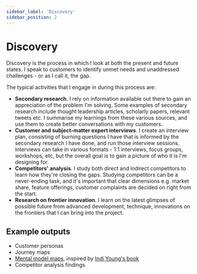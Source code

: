 ```yaml
---
sidebar_label: 'Discovery'
sidebar_position: 2
---
```


# Discovery   

Discovery is the process in which I look at both the present and future states. I speak to customers to identify unmet needs and  unaddressed challenges - or as I call it, the gap. 

The typical activities that I engage in during this process are:

* **Secondary research**. I rely on information available out there to gain an appreciation of the problem I'm solving. Some examples of secondary research include thought leadership articles, scholarly papers, relevant tweets etc. I summarise my learnings from these various sources, and use them to create better conversations with my customers.
* **Customer and subject-matter expert interviews**. I create an interview plan, consisting of burning questions I have that is informed by the secondary research I have done, and run those interview sessions. Interviews can take in various formats - 1:1 interviews, focus groups, workshops, etc, but the overall goal is to gain a picture of who it is I'm designing for.  
* **Competitors' analysis**. I study both direct and indirect competitors to learn how they're closing the gaps. Studying competitors can be a never-ending task, and it's important that clear dimensions e.g. market share, feature offerings, customer complaints are decided on right from the start.
* **Research on frontier innovation**. I learn on the latest glimpses of possible future from advanced development, technique, innovations on the frontiers that I can bring into the project. 

## Example outputs

* Customer personas
* Journey maps
* [Mental model maps](../../static/img/mental-model.jpeg), inspired by [Indi Young's book](https://www.amazon.com/Mental-Models-Aligning-Strategy-Behavior/dp/1933820063)
* Competitor analysis findings
